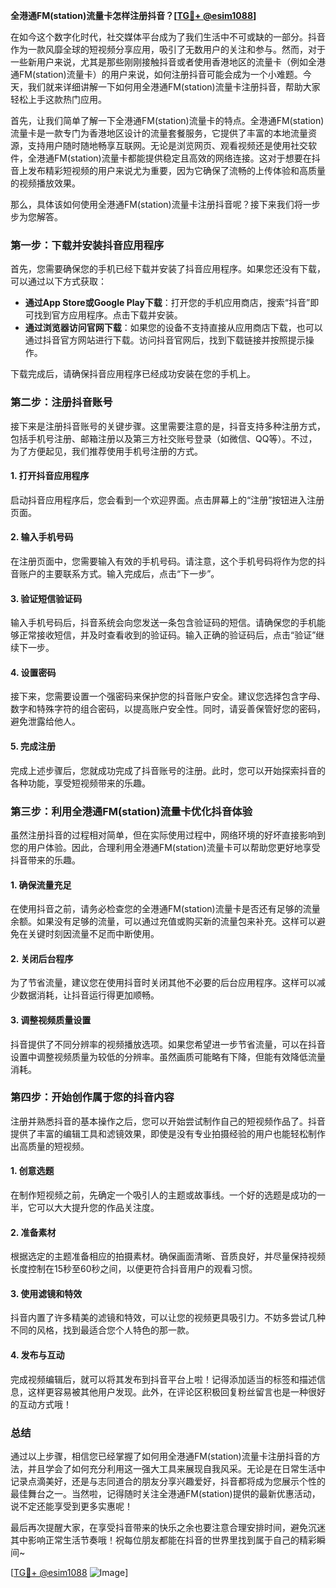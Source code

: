 **全港通FM(station)流量卡怎样注册抖音？[[TG💪+ @esim1088](https://t.me/s/esim1088)]**

在如今这个数字化时代，社交媒体平台成为了我们生活中不可或缺的一部分。抖音作为一款风靡全球的短视频分享应用，吸引了无数用户的关注和参与。然而，对于一些新用户来说，尤其是那些刚刚接触抖音或者使用香港地区的流量卡（例如全港通FM(station)流量卡）的用户来说，如何注册抖音可能会成为一个小难题。今天，我们就来详细讲解一下如何用全港通FM(station)流量卡注册抖音，帮助大家轻松上手这款热门应用。

首先，让我们简单了解一下全港通FM(station)流量卡的特点。全港通FM(station)流量卡是一款专门为香港地区设计的流量套餐服务，它提供了丰富的本地流量资源，支持用户随时随地畅享互联网。无论是浏览网页、观看视频还是使用社交软件，全港通FM(station)流量卡都能提供稳定且高效的网络连接。这对于想要在抖音上发布精彩短视频的用户来说尤为重要，因为它确保了流畅的上传体验和高质量的视频播放效果。

那么，具体该如何使用全港通FM(station)流量卡注册抖音呢？接下来我们将一步步为您解答。

### 第一步：下载并安装抖音应用程序

首先，您需要确保您的手机已经下载并安装了抖音应用程序。如果您还没有下载，可以通过以下方式获取：

- **通过App Store或Google Play下载**：打开您的手机应用商店，搜索“抖音”即可找到官方应用程序。点击下载并安装。
- **通过浏览器访问官网下载**：如果您的设备不支持直接从应用商店下载，也可以通过抖音官方网站进行下载。访问抖音官网后，找到下载链接并按照提示操作。

下载完成后，请确保抖音应用程序已经成功安装在您的手机上。

### 第二步：注册抖音账号

接下来是注册抖音账号的关键步骤。这里需要注意的是，抖音支持多种注册方式，包括手机号注册、邮箱注册以及第三方社交账号登录（如微信、QQ等）。不过，为了方便起见，我们推荐使用手机号注册的方式。

#### 1. 打开抖音应用程序

启动抖音应用程序后，您会看到一个欢迎界面。点击屏幕上的“注册”按钮进入注册页面。

#### 2. 输入手机号码

在注册页面中，您需要输入有效的手机号码。请注意，这个手机号码将作为您的抖音账户的主要联系方式。输入完成后，点击“下一步”。

#### 3. 验证短信验证码

输入手机号码后，抖音系统会向您发送一条包含验证码的短信。请确保您的手机能够正常接收短信，并及时查看收到的验证码。输入正确的验证码后，点击“验证”继续下一步。

#### 4. 设置密码

接下来，您需要设置一个强密码来保护您的抖音账户安全。建议您选择包含字母、数字和特殊字符的组合密码，以提高账户安全性。同时，请妥善保管好您的密码，避免泄露给他人。

#### 5. 完成注册

完成上述步骤后，您就成功完成了抖音账号的注册。此时，您可以开始探索抖音的各种功能，享受短视频带来的乐趣。

### 第三步：利用全港通FM(station)流量卡优化抖音体验

虽然注册抖音的过程相对简单，但在实际使用过程中，网络环境的好坏直接影响到您的用户体验。因此，合理利用全港通FM(station)流量卡可以帮助您更好地享受抖音带来的乐趣。

#### 1. 确保流量充足

在使用抖音之前，请务必检查您的全港通FM(station)流量卡是否还有足够的流量余额。如果没有足够的流量，可以通过充值或购买新的流量包来补充。这样可以避免在关键时刻因流量不足而中断使用。

#### 2. 关闭后台程序

为了节省流量，建议您在使用抖音时关闭其他不必要的后台应用程序。这样可以减少数据消耗，让抖音运行得更加顺畅。

#### 3. 调整视频质量设置

抖音提供了不同分辨率的视频播放选项。如果您希望进一步节省流量，可以在抖音设置中调整视频质量为较低的分辨率。虽然画质可能略有下降，但能有效降低流量消耗。

### 第四步：开始创作属于您的抖音内容

注册并熟悉抖音的基本操作之后，您可以开始尝试制作自己的短视频作品了。抖音提供了丰富的编辑工具和滤镜效果，即使是没有专业拍摄经验的用户也能轻松制作出高质量的短视频。

#### 1. 创意选题

在制作短视频之前，先确定一个吸引人的主题或故事线。一个好的选题是成功的一半，它可以大大提升您的作品关注度。

#### 2. 准备素材

根据选定的主题准备相应的拍摄素材。确保画面清晰、音质良好，并尽量保持视频长度控制在15秒至60秒之间，以便更符合抖音用户的观看习惯。

#### 3. 使用滤镜和特效

抖音内置了许多精美的滤镜和特效，可以让您的视频更具吸引力。不妨多尝试几种不同的风格，找到最适合您个人特色的那一款。

#### 4. 发布与互动

完成视频编辑后，就可以将其发布到抖音平台上啦！记得添加适当的标签和描述信息，这样更容易被其他用户发现。此外，在评论区积极回复粉丝留言也是一种很好的互动方式哦！

### 总结

通过以上步骤，相信您已经掌握了如何用全港通FM(station)流量卡注册抖音的方法，并且学会了如何充分利用这一强大工具来展现自我风采。无论是在日常生活中记录点滴美好，还是与志同道合的朋友分享兴趣爱好，抖音都将成为您展示个性的最佳舞台之一。当然啦，记得随时关注全港通FM(station)提供的最新优惠活动，说不定还能享受到更多实惠呢！

最后再次提醒大家，在享受抖音带来的快乐之余也要注意合理安排时间，避免沉迷其中影响正常生活节奏哦！祝每位朋友都能在抖音的世界里找到属于自己的精彩瞬间~

[[TG💪+ @esim1088](https://t.me/s/esim1088) ![Image](https://i.postimg.cc/4NQfJmqS/Snipaste-2025-05-13-00-14-12.png)]